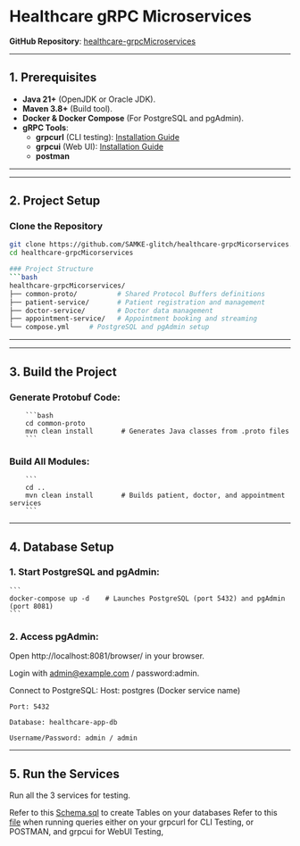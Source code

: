 # Healthcare gRPC Microservices
**GitHub Repository**: [healthcare-grpcMicroservices](https://github.com/SAMKE-glitch/healthcare-grpcMicorservices)  

---

## 1. Prerequisites
- **Java 21+** (OpenJDK or Oracle JDK).
- **Maven 3.8+** (Build tool).
- **Docker & Docker Compose** (For PostgreSQL and pgAdmin).
- **gRPC Tools**:
    - **grpcurl** (CLI testing): [Installation Guide](https://github.com/fullstorydev/grpcurl)
    - **grpcui** (Web UI): [Installation Guide](https://github.com/fullstorydev/grpcui)
    - **postman** 
---

---
## 2. Project Setup
### Clone the Repository
```bash  
git clone https://github.com/SAMKE-glitch/healthcare-grpcMicorservices.git  
cd healthcare-grpcMicorservices 

### Project Structure
```bash 
healthcare-grpcMicorservices/  
├── common-proto/          # Shared Protocol Buffers definitions  
├── patient-service/       # Patient registration and management  
├── doctor-service/        # Doctor data management  
├── appointment-service/   # Appointment booking and streaming  
└── compose.yml     # PostgreSQL and pgAdmin setup  
```
---

---
## 3. Build the Project
### Generate Protobuf Code:
        ```bash
        cd common-proto  
        mvn clean install       # Generates Java classes from .proto files  
        ```

### Build All Modules:
        ```
        cd ..  
        mvn clean install       # Builds patient, doctor, and appointment services  
        ```
---

## 4. Database Setup

### 1. Start PostgreSQL and pgAdmin:
    ```
    docker-compose up -d    # Launches PostgreSQL (port 5432) and pgAdmin (port 8081)  
    ```

### 2. Access pgAdmin:
Open http://localhost:8081/browser/ in your browser.

Login with admin@example.com / password:admin.

Connect to PostgreSQL:
    Host: postgres (Docker service name)
    
    Port: 5432
    
    Database: healthcare-app-db
    
    Username/Password: admin / admin
---
## 5. Run the Services
Run all the 3 services for testing.

Refer to this [Schema.sql](https://github.com/SAMKE-glitch/healthcare-grpcMicorservices/blob/main/schema.sql) to create Tables on your databases
Refer to this [file](https://github.com/SAMKE-glitch/healthcare-grpcMicorservices/blob/main/TestingWalkThrough.md) when running queries either on your grpcurl for CLI Testing, or POSTMAN, and grpcui for WebUI Testing,